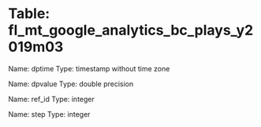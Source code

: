 Table: fl_mt_google_analytics_bc_plays_y2019m03
===============================================

Name: dptime
Type: timestamp without time zone

Name: dpvalue
Type: double precision

Name: ref_id
Type: integer

Name: step
Type: integer

